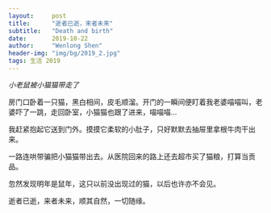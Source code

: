 ```yaml
---
layout:     post
title:      "逝者已逝，来者未来"
subtitle:   "Death and birth"
date:       2019-10-22
author:     "Wenlong Shen"
header-img: "img/bg/2019_2.jpg"
tags: 生活 2019
---
```


*小老鼠被小猫猫带走了*

房门口卧着一只猫，黑白相间，皮毛顺溜。开门的一瞬间便盯着我老婆喵喵叫，老婆吓了一跳，走回卧室，小猫猫也跟了进来，喵喵喵...

我赶紧抱起它送到门外。摸摸它柔软的小肚子，只好默默去抽屉里拿根牛肉干出来。

一路连哄带骗把小猫猫带出去。从医院回来的路上还去超市买了猫粮，打算当贡品。

忽然发现明年是鼠年，这只以前没出现过的猫，以后也许亦不会见。

逝者已逝，来者未来，顺其自然，一切随缘。
